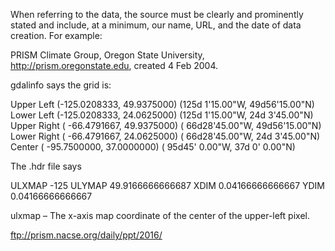 When referring to the data, the
source must be clearly and prominently stated and include, 
at a minimum, our name, URL, and the date of data
creation. For example:

PRISM Climate Group, Oregon State University, http://prism.oregonstate.edu, created 4 Feb 2004.

gdalinfo says the grid is:

Upper Left  (-125.0208333,  49.9375000) (125d 1'15.00"W, 49d56'15.00"N)
Lower Left  (-125.0208333,  24.0625000) (125d 1'15.00"W, 24d 3'45.00"N)
Upper Right ( -66.4791667,  49.9375000) ( 66d28'45.00"W, 49d56'15.00"N)
Lower Right ( -66.4791667,  24.0625000) ( 66d28'45.00"W, 24d 3'45.00"N)
Center      ( -95.7500000,  37.0000000) ( 95d45' 0.00"W, 37d 0' 0.00"N)

The .hdr file says

ULXMAP         -125
ULYMAP         49.9166666666687
XDIM           0.04166666666667
YDIM           0.04166666666667

ulxmap – The x-axis map coordinate of the center of the upper-left pixel.

ftp://prism.nacse.org/daily/ppt/2016/

